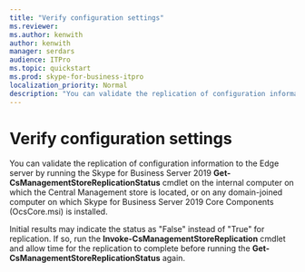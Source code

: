 ```yaml
---
title: "Verify configuration settings"
ms.reviewer: 
ms.author: kenwith
author: kenwith
manager: serdars
audience: ITPro
ms.topic: quickstart
ms.prod: skype-for-business-itpro
localization_priority: Normal
description: "You can validate the replication of configuration information to the Edge server by running the Skype for Business Server 2019 Get-CsManagementStoreReplicationStatus cmdlet on the internal computer on which the Central Management store is located, or on any domain joined computer on which Skype for Business Server 2019 Core Components (OcsCore.msi) is installed."
---
```


# Verify configuration settings

You can validate the replication of configuration information to the Edge server by running the Skype for Business Server 2019 **Get-CsManagementStoreReplicationStatus** cmdlet on the internal computer on which the Central Management store is located, or on any domain-joined computer on which Skype for Business Server 2019 Core Components (OcsCore.msi) is installed. 
  
Initial results may indicate the status as "False" instead of "True" for replication. If so, run the **Invoke-CsManagementStoreReplication** cmdlet and allow time for the replication to complete before running the **Get-CsManagementStoreReplicationStatus** again. 
  

